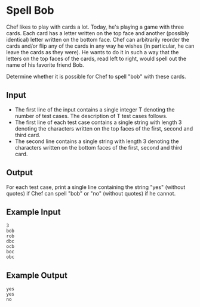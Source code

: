 # Spell Bob

Chef likes to play with cards a lot. Today, he's playing a game with three cards. Each card has a letter written on the top face and another (possibly identical) letter written on the bottom face. Chef can arbitrarily reorder the cards and/or flip any of the cards in any way he wishes (in particular, he can leave the cards as they were). He wants to do it in such a way that the letters on the top faces of the cards, read left to right, would spell out the name of his favorite friend Bob.

Determine whether it is possible for Chef to spell "bob" with these cards.

## Input

- The first line of the input contains a single integer T denoting the number of test cases. The description of T test cases follows.
- The first line of each test case contains a single string with length 3 denoting the characters written on the top faces of the first, second and third card.
- The second line contains a single string with length 3 denoting the characters written on the bottom faces of the first, second and third card.

## Output

For each test case, print a single line containing the string "yes" (without quotes) if Chef can spell "bob" or "no" (without quotes) if he cannot.

## Example Input

```
3
bob
rob
dbc
ocb
boc
obc
```

## Example Output

```
yes
yes
no
```
